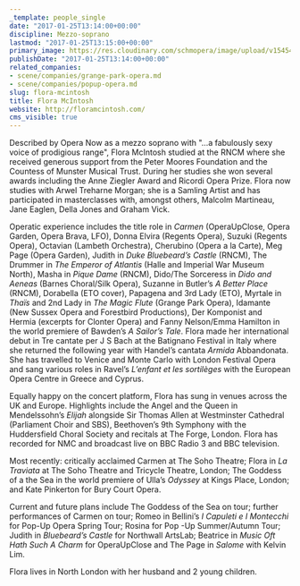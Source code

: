 ```yaml
---
_template: people_single
date: "2017-01-25T13:14:00+00:00"
discipline: Mezzo-soprano
lastmod: "2017-01-25T13:15:00+00:00"
primary_image: https://res.cloudinary.com/schmopera/image/upload/v1545409169/media/webhook-uploads/1485349945226/biog_portrait.jpg.jpg
publishDate: "2017-01-25T13:14:00+00:00"
related_companies:
- scene/companies/grange-park-opera.md
- scene/companies/popup-opera.md
slug: flora-mcintosh
title: Flora McIntosh
website: http://floramcintosh.com/
cms_visible: true
---
```


Described by Opera Now as a mezzo soprano with "…a fabulously sexy voice of prodigious range", Flora McIntosh studied at the RNCM where she received generous support from the Peter Moores Foundation and the Countess of Munster Musical Trust. During her studies she won several awards including the Anne Ziegler Award and Ricordi Opera Prize. Flora now studies with Arwel Treharne Morgan; she is a Samling Artist and has participated in masterclasses with, amongst others, Malcolm Martineau, Jane Eaglen, Della Jones and Graham Vick.

Operatic experience includes the title role in *Carmen* (OperaUpClose, Opera Garden, Opera Brava, LFO), Donna Elvira (Regents Opera), Suzuki (Regents Opera), Octavian (Lambeth Orchestra), Cherubino (Opera a la Carte), Meg Page (Opera Garden), Judith in *Duke Bluebeard’s Castle* (RNCM), The Drummer in *The Emperor of Atlantis* (Halle and Imperial War Museum North), Masha in *Pique Dame* (RNCM), Dido/The Sorceress in *Dido and Aeneas* (Barnes Choral/Silk Opera), Suzanne in Butler’s *A Better Place* (RNCM), Dorabella (ETO cover), Papagena and 3rd Lady (ETO), Myrtale in *Thaïs* and 2nd Lady in *The Magic Flute* (Grange Park Opera), Idamante (New Sussex Opera and Forestbird Productions), Der Komponist and Hermia (excerpts for Clonter Opera) and Fanny Nelson/Emma Hamilton in the world premiere of Bawden’s *A Sailor’s Tale*. Flora made her international debut in Tre cantate per J S Bach at the Batignano Festival in Italy where she returned the following year with Handel’s cantata *Armida* Abbandonata. She has travelled to Venice and Monte Carlo with London Festival Opera and sang various roles in Ravel’s *L’enfant et les sortilèges* with the European Opera Centre in Greece and Cyprus.

Equally happy on the concert platform, Flora has sung in venues across the UK and Europe. Highlights include the Angel and the Queen in Mendelssohn’s *Elijah* alongside Sir Thomas Allen at Westminster Cathedral (Parliament Choir and SBS), Beethoven’s 9th Symphony with the Huddersfield Choral Society and recitals at The Forge, London. Flora has recorded for NMC and broadcast live on BBC Radio 3 and BBC television.

Most recently: critically acclaimed Carmen at The Soho Theatre; Flora in *La Traviata* at The Soho Theatre and Tricycle Theatre, London; The Goddess of a the Sea in the world premiere of Ulla’s *Odyssey* at Kings Place, London; and Kate Pinkerton for Bury Court Opera.

Current and future plans include The Goddess of the Sea on tour; further performances of Carmen on tour; Romeo in Bellini’s *I Capuleti e I Montecchi* for Pop-Up Opera Spring Tour; Rosina for Pop -Up Summer/Autumn Tour; Judith in *Bluebeard’s Castle* for Northwall ArtsLab; Beatrice in *Music Oft Hath Such A Charm* for OperaUpClose and The Page in *Salome* with Kelvin Lim.

Flora lives in North London with her husband and 2 young children.
